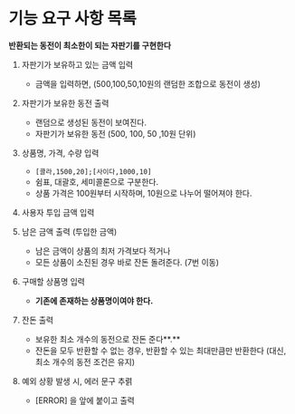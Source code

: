 # 기능 요구 사항 목록

**반환되는 동전이 최소한이 되는 자판기를 구현한다**

1. 자판기가 보유하고 있는 금액 입력
    - 금액을 입력하면, (500,100,50,10원의 랜덤한 조합으로 동전이 생성)

2. 자판기가 보유한 동전 출력
    - 랜덤으로 생성된 동전이 보여진다.
    - 자판기가 보유한 동전 (500, 100, 50 ,10원 단위)

3. 상품명, 가격, 수량 입력
    - `[콜라,1500,20];[사이다,1000,10]`
    - 쉼표, 대괄호, 세미콜론으로 구분한다.
    - 상품 가격은 100원부터 시작하며, 10원으로 나누어 떨어져야 한다.

4. 사용자 투입 금액 입력

5. 남은 금액 출력 (투입한 금액)
    - 남은 금액이 상품의 최저 가격보다 적거나
    - 모든 상품이 소진된 경우 바로 잔돈 돌려준다. (7번 이동)

6. 구매할 상품명 입력
    - **기존에 존재하는 상품명이여야 한다.**

7. 잔돈 출력
    - 보유한 최소 개수의 동전으로 잔돈 준다**.**
    - 잔돈을 모두 반환할 수 없는 경우, 반환할 수 있는 최대만큼만 반환한다 (대신, 최소 개수의 동전 조건은 유지)

8. 예외 상황 발생 시, 에러 문구 추렭
    - [ERROR] 을 앞에 붙이고 출력
